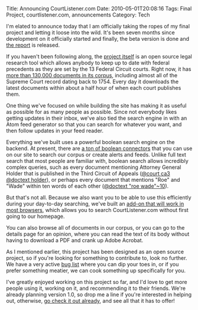 Title: Announcing CourtListener.com
Date: 2010-05-01T20:08:16
Tags: Final Project, courtlistener.com, announcements
Category: Tech


I'm elated to announce today that I am officially taking the ropes of my 
final project and letting it loose into the wild. It's been seven months 
since development on it officially started and finally, 
the beta version is done and [the report][1] is released.

If you haven't been following along, the <a href="http://courtlistener.com">project 
itself</a> is an open source legal research tool which allows anybody to 
keep up to date with federal precedents as they are set by the 13 Federal 
Circuit courts. Right now, it has <a href="http://courtlistener.com/coverage/">more 
than 130,000 documents in its corpus</a>, 
including almost all of the Supreme Court record dating back to 1754. Every 
day it downloads the latest documents within about a half hour of when 
each court publishes them.

One thing we've focused on while building the site has making it as useful 
as possible for as many people as possible. Since not everybody likes 
getting updates in their inbox, we've also tied the search engine in with 
an Atom feed generator so that you can search for whatever you want, 
and then follow updates in your feed reader.

Everything we've built uses a powerful boolean search engine on the backend. 
At present, there are [a ton of boolean connectors][2] that you can use on our 
site to search our corpus or create alerts and feeds. Unlike full text search 
that most people are familiar with, boolean search allows incredibly complex 
queries, such as every document mentioning Attorney General Holder that is 
published in the Third Circuit of Appeals ([@court ca3 @doctext holder][3]), 
or perhaps every document that mentions "Roe" and "Wade" within ten words of 
each other ([@doctext "roe wade"~10][4]).

But that's not all. Because we also want you to be able to use this 
efficiently during your day-to-day searching, 
we've built an <a href="http://courtlistener.com/tools/">add-on that will 
work in most browsers</a>, which allows you to search CourtListener.com 
without first going to our homepage.

You can also browse all of documents in our corpus, 
or you can go to the details page for an opinion, where you can read the 
text of its body without having to download a PDF and crank up Adobe Acrobat.

As I mentioned earlier, this project has been designed as an open source 
project, so if you're looking for something to contribute to, 
look no further. We have a very active [bug list][5] where you can dip your 
toes in, or if you prefer something meatier, we can cook something up 
specifically for you.

I've greatly enjoyed working on this project so far, 
and I'd love to get more people using it, working on it, 
and recommending it to their friends. We're already planning version 1.0, 
so drop me a line if you're interested in helping out, otherwise, [go check it 
out already][6], and see all that it has to offer!

[1]: {filename}/pdfs/courtlistener-final-report.pdf
[2]: https://www.courtlistener.com/search/advanced-techniques/
[3]: http://courtlistener.com/search/results/?q=%40court+ca3+%40doctext+holder&search=
[4]: http://courtlistener.com/search/results/?q=%40doctext+%22roe+wade%22~10&search=
[5]: https://github.com/freelawproject/courtlistener/issues
[6]: https://www.courtlistener.com
